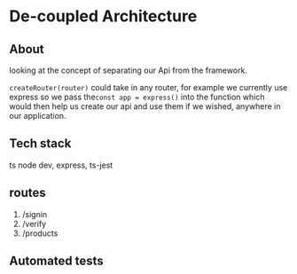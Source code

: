 # De-coupled Architecture

## About

looking at the concept of separating our Api from the framework.

`createRouter(router)` could take in any router, for example we currently use express so we pass the`const app = express()` into the function which would then help us create our api and use them if we wished, anywhere in our application.

## Tech stack

ts node dev, express, ts-jest

## routes

1. /signin
2. /verify
3. /products

## Automated tests
